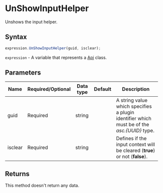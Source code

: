 # UnShowInputHelper

Unshows the input helper.

## Syntax

```javascript
expression.UnShowInputHelper(guid, isclear);
```

`expression` - A variable that represents a [Api](../Api.md) class.

## Parameters

| **Name** | **Required/Optional** | **Data type** | **Default** | **Description** |
| ------------- | ------------- | ------------- | ------------- | ------------- |
| guid | Required | string |  | A string value which specifies a plugin identifier which must be of the *asc.&#123;UUID&#125;* type. |
| isclear | Required | string |  | Defines if the input context will be cleared (**true**) or not (**false**). |

## Returns

This method doesn't return any data.
